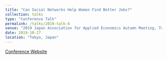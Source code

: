 ```yaml
---
title: "Can Social Networks Help Women Find Better Jobs?"
collection: talks
type: "Conference Talk"
permalink: /talks/2019-talk-4
venue: "2019 Japan Association for Applied Economics Autumn Meeting, Tokyo Keizai University"
date: 2019-10-27
location: "Tokyo, Japan"
---
```


<span style="font-size: 14px;">
    <a href="http://www.jaae.org/document/2019_autumn.pdf" target="_blank">Conference Website</a>
</span>

